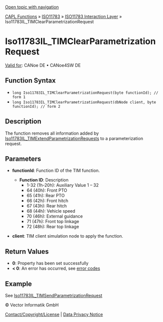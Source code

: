 [Open topic with navigation](../../../../../../CANoeDEFamily.htm#Topics/CAPLFunctions/ISO11783/ISOInteractionLayer/Functions/CAPLfunctionIso11783ILtimClearParametrizationRequest.md)

[CAPL Functions](../../../CAPLfunctions.md) » [ISO11783](../../CAPLfunctionsISO11783Overview.md) » [ISO11783 Interaction Layer](../CAPLfunctionsISOILOverview.md) » Iso11783IL_TIMClearParametrizationRequest

# Iso11783IL_TIMClearParametrizationRequest

[Valid for](../../../../Shared/FeatureAvailability.md):  CANoe DE • CANoe4SW DE

## Function Syntax

- `long Iso11783IL_TIMClearParametrizationRequest(byte functionId); // form 1`
- `long Iso11783IL_TIMClearParametrizationRequest(dbNode client, byte functionId); // form 2`

## Description

The function removes all information added by [Iso11783IL_TIMExtendParametrizationRequests](CAPLfunctionIso11783ILtimExtendParametrizationRequest.md) to a parameterization request.

## Parameters

- **functionId**: Function ID of the TIM function.
  - **Function ID**: Description
    - 1-32 (1h-20h): Auxiliary Value 1 – 32
    - 64 (40h): Front PTO
    - 65 (41h): Rear PTO
    - 66 (42h): Front hitch
    - 67 (43h): Rear hitch
    - 68 (44h): Vehicle speed
    - 70 (46h): External guidance
    - 71 (47h): Front top linkage
    - 72 (48h): Rear top linkage

- **client**: TIM client simulation node to apply the function.

## Return Values

- **0**: Property has been set successfully
- **< 0**: An error has occurred, see [error codes](../../../CAPLfunctionsISOj1939ErrorCodes.md)

## Example

See [Iso11783IL_TIMSendParametrizationRequest](CAPLfunctionIso11783ILtimSendParametrizationRequest.md)

© Vector Informatik GmbH

[Contact/Copyright/License](../../../../Shared/ContactCopyrightLicense.md) | [Data Privacy Notice](https://www.vector.com/int/en/company/get-info/privacy-policy/)
